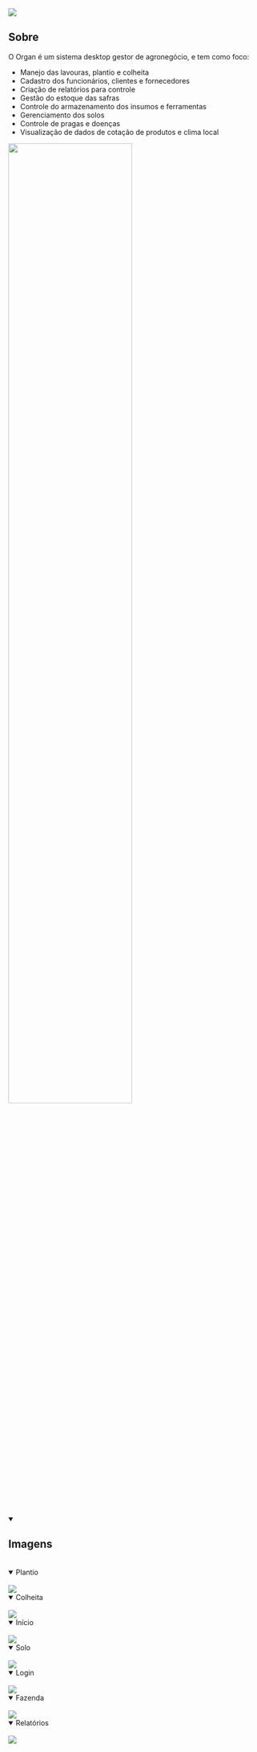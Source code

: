 <img src="https://i.postimg.cc/vH2LwYwT/logo-organ.png"/>

<h2>Sobre</h2>

O Organ é um sistema desktop gestor de agronegócio, e tem como foco:
- Manejo das lavouras, plantio e colheita
- Cadastro dos funcionários, clientes e fornecedores
- Criação de relatórios para controle
- Gestão do estoque das safras
- Controle do armazenamento dos insumos e ferramentas
- Gerenciamento dos solos
- Controle de pragas e doenças
- Visualização de dados de cotação de produtos e clima local

<img style="width:70%;" src="https://i.postimg.cc/yxPFc6t4/equipe.png"/>
<details open>
  <summary><h2>Imagens</h2>
  </summary><br/>
  
  <details open>
  <summary>Plantio</summary><br/>
  <img src="https://i.postimg.cc/15Ghqkvm/plantio.png"/>
  </details>
  
  <details open>
  <summary>Colheita</summary><br/>
  <img src="https://i.postimg.cc/15Rv5bVV/tela-colheita.png"/>
  </details>
  
  <details open>
  <summary>Início</summary><br/>
  <img src="https://i.postimg.cc/br1M1nHC/inicio.png"/>
  </details>

  <details open>
  <summary>Solo</summary><br/>
  <img src="https://i.postimg.cc/vmSpybZz/solo.png"/>
  </details>
  
  <details open>
  <summary>Login</summary><br/>
  <img src="https://i.postimg.cc/htKFb2Y9/login.png"/>
  </details>
  
  <details open>
  <summary>Fazenda</summary><br/>
  <img src="https://i.postimg.cc/HxcFsRJC/fazenda.png"/>
  </details>
  
  <details open>
  <summary>Relatórios</summary><br/>
  <img src="https://i.postimg.cc/VNN32dmv/relatorios.png"/>
  </details>
  
</details>


